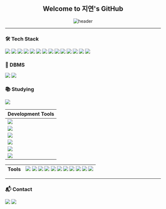 <div align="center">
 <h2>Welcome to 지연's GitHub</h2>
 
![header](https://capsule-render.vercel.app/api?type=speech&color=d6ace6&height=300&section=header&text=Good%20to%20see%20you%20%F0%9F%A4%97)
 
</div>

---

### 🛠️ Tech Stack
<p>
<img src="https://img.shields.io/badge/java-007396?style=for-the-badge&logo=java&logoColor=white">
<img src="https://img.shields.io/badge/springboot-6DB33F?style=for-the-badge&logo=springboot&logoColor=white">
<img src="https://img.shields.io/badge/jsp-F7DF1E?style=for-the-badge&logo=springboot&logoColor=white">
<img src="https://img.shields.io/badge/Jquery-0769AD?style=for-the-badge&logo=Jquery&logoColor=white">
<img src="https://img.shields.io/badge/JavaScript-F7DF1E?style=for-the-badge&logo=javascript&logoColor=black">
<img src="https://img.shields.io/badge/HTML5-E34F26?style=for-the-badge&logo=html5&logoColor=white">
<img src="https://img.shields.io/badge/CSS3-1572B6?style=for-the-badge&logo=css3&logoColor=white">
<img src="https://img.shields.io/badge/Python-3776AB?style=for-the-badge&logo=python&logoColor=white">
<img src="https://img.shields.io/badge/Pandas-150458?style=for-the-badge&logo=pandas&logoColor=white">
<img src="https://img.shields.io/badge/NumPy-013243?style=for-the-badge&logo=numpy&logoColor=white">
<img src="https://img.shields.io/badge/Matplotlib-11557C?style=for-the-badge&logo=python&logoColor=white">
<img src="https://img.shields.io/badge/tensorflow-FF6F00?style=for-the-badge&logo=tensorflow&logoColor=white">
<img src="https://img.shields.io/badge/pytorch-EE4C2C?style=for-the-badge&logo=tensorflow&logoColor=white">
<img src="https://img.shields.io/badge/jupyter-F37626?style=for-the-badge&logo=tensorflow&logoColor=white">
</p>

### 💾 DBMS
<p>
<img src="https://img.shields.io/badge/Oracle-F80000?style=for-the-badge&logo=oracle&logoColor=white">
<img src="https://img.shields.io/badge/MariaDB-003545?style=for-the-badge&logo=mariadb&logoColor=white">
</p>

### 📚 Studying
<p>
 <img src="https://img.shields.io/badge/Vue-4FC08D?style=for-the-badge&logo=vue.js&logoColor=white">
</p>

| Development Tools                                                                                                  |
| ------------------------------------------------------------------------------------------------------------------ |
| <img src="https://img.shields.io/badge/Git-F05032?style=for-the-badge&logo=git&logoColor=white">                   |
| <img src="https://img.shields.io/badge/GitHub-181717?style=for-the-badge&logo=github&logoColor=white">             |
| <img src="https://img.shields.io/badge/Notion-000000?style=for-the-badge&logo=notion&logoColor=white">             |
| <img src="https://img.shields.io/badge/Figma-F24E1E?style=for-the-badge&logo=figma&logoColor=white">               |
| <img src="https://img.shields.io/badge/VSCode-0078D4?style=for-the-badge&logo=visual-studio-code&logoColor=white"> |
| <img src="https://img.shields.io/badge/Jupyter-F37626?style=for-the-badge&logo=jupyter&logoColor=white">           |


| **Tools** | <img src="https://img.shields.io/badge/Git-F05032?style=flat-square&logo=git&logoColor=white"/> <img src="https://img.shields.io/badge/GitHub-181717?style=flat-square&logo=github&logoColor=white"/> <img src="https://img.shields.io/badge/SVN-809CC9?style=flat-square&logo=subversion&logoColor=white"/> <img src="https://img.shields.io/badge/DBeaver-372923?style=flat-square&logoColor=white"/> <img src="https://img.shields.io/badge/IntelliJ-000000?style=flat-square&logo=intellij-idea&logoColor=white"/> <img src="https://img.shields.io/badge/VSCode-007ACC?style=flat-square&logo=visual-studio-code&logoColor=white"/> <img src="https://img.shields.io/badge/STS-6DB33F?style=flat-square&logo=spring&logoColor=white"/> <img src="https://img.shields.io/badge/Eclipse-2C2255?style=flat-square&logo=eclipse&logoColor=white"/> <img src="https://img.shields.io/badge/Android Studio-3DDC84?style=flat-square&logo=android-studio&logoColor=white"/> <img src="https://img.shields.io/badge/Slack-4A154B?style=flat-square&logo=slack&logoColor=white"/> <img src="https://img.shields.io/badge/Notion-000000?style=flat-square&logo=notion&logoColor=white"/> |
| --------- | ----------------------------------------------------------------------------------------------------------------------------------------------------------------------------------------------------------------------------------------------------------------------------------------------------------------------------------------------------------------------------------------------------------------------------------------------------------------------------------------------------------------------------------------------------------------------------------------------------------------------------------------------------------------------------------------------------------------------------------------------------------------------------------------------------------------------------------------------------------------------------------------------------------------------------------------------------------------------------------------------------------------------------------------------------------------------------------------------------------------------------------------------------------------------------------- |


---

### 📬 Contact
<a href="https://ssuuoo12.github.io/"><img src="https://img.shields.io/badge/Blog-222222?style=for-the-badge&logo=github&logoColor=white"></a>
<img src="https://img.shields.io/badge/Email-ssszzy333@gmail.com-D14836?style=for-the-badge&logo=gmail&logoColor=white">

